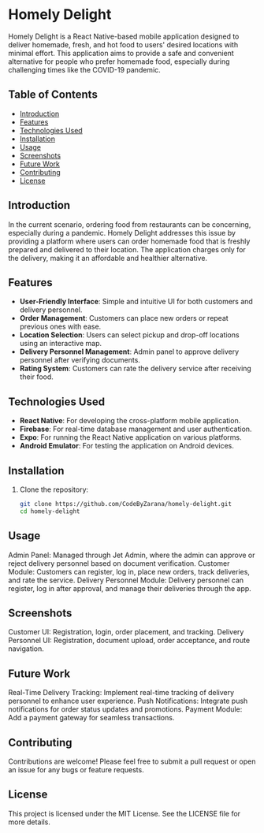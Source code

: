 # Homely Delight

Homely Delight is a React Native-based mobile application designed to deliver homemade, fresh, and hot food to users' desired locations with minimal effort. This application aims to provide a safe and convenient alternative for people who prefer homemade food, especially during challenging times like the COVID-19 pandemic.

## Table of Contents
- [Introduction](#introduction)
- [Features](#features)
- [Technologies Used](#technologies-used)
- [Installation](#installation)
- [Usage](#usage)
- [Screenshots](#screenshots)
- [Future Work](#future-work)
- [Contributing](#contributing)
- [License](#license)

## Introduction
In the current scenario, ordering food from restaurants can be concerning, especially during a pandemic. Homely Delight addresses this issue by providing a platform where users can order homemade food that is freshly prepared and delivered to their location. The application charges only for the delivery, making it an affordable and healthier alternative.

## Features
- **User-Friendly Interface**: Simple and intuitive UI for both customers and delivery personnel.
- **Order Management**: Customers can place new orders or repeat previous ones with ease.
- **Location Selection**: Users can select pickup and drop-off locations using an interactive map.
- **Delivery Personnel Management**: Admin panel to approve delivery personnel after verifying documents.
- **Rating System**: Customers can rate the delivery service after receiving their food.

## Technologies Used
- **React Native**: For developing the cross-platform mobile application.
- **Firebase**: For real-time database management and user authentication.
- **Expo**: For running the React Native application on various platforms.
- **Android Emulator**: For testing the application on Android devices.

## Installation
1. Clone the repository:
   ```bash
   git clone https://github.com/CodeByZarana/homely-delight.git
   cd homely-delight

## Usage
Admin Panel: Managed through Jet Admin, where the admin can approve or reject delivery personnel based on document verification.
Customer Module: Customers can register, log in, place new orders, track deliveries, and rate the service.
Delivery Personnel Module: Delivery personnel can register, log in after approval, and manage their deliveries through the app.

## Screenshots
Customer UI: Registration, login, order placement, and tracking.
Delivery Personnel UI: Registration, document upload, order acceptance, and route navigation.

## Future Work
Real-Time Delivery Tracking: Implement real-time tracking of delivery personnel to enhance user experience.
Push Notifications: Integrate push notifications for order status updates and promotions.
Payment Module: Add a payment gateway for seamless transactions.

## Contributing
Contributions are welcome! Please feel free to submit a pull request or open an issue for any bugs or feature requests.

## License
This project is licensed under the MIT License. See the LICENSE file for more details.

